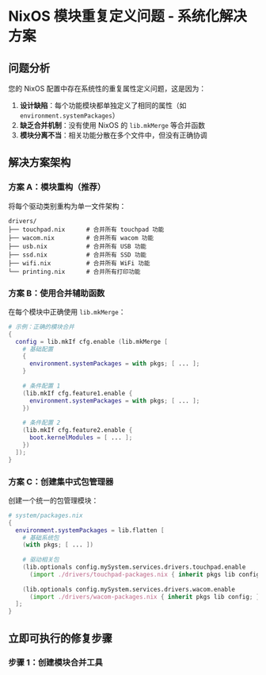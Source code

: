 # NixOS 模块重复定义问题 - 系统化解决方案

## 问题分析
您的 NixOS 配置中存在系统性的重复属性定义问题，这是因为：

1. **设计缺陷**：每个功能模块都单独定义了相同的属性（如 `environment.systemPackages`）
2. **缺乏合并机制**：没有使用 NixOS 的 `lib.mkMerge` 等合并函数
3. **模块分离不当**：相关功能分散在多个文件中，但没有正确协调

## 解决方案架构

### 方案 A：模块重构（推荐）
将每个驱动类别重构为单一文件架构：

```
drivers/
├── touchpad.nix      # 合并所有 touchpad 功能
├── wacom.nix         # 合并所有 wacom 功能  
├── usb.nix           # 合并所有 USB 功能
├── ssd.nix           # 合并所有 SSD 功能
├── wifi.nix          # 合并所有 WiFi 功能
└── printing.nix      # 合并所有打印功能
```

### 方案 B：使用合并辅助函数
在每个模块中正确使用 `lib.mkMerge`：

```nix
# 示例：正确的模块合并
{
  config = lib.mkIf cfg.enable (lib.mkMerge [
    # 基础配置
    {
      environment.systemPackages = with pkgs; [ ... ];
    }
    
    # 条件配置 1
    (lib.mkIf cfg.feature1.enable {
      environment.systemPackages = with pkgs; [ ... ];
    })
    
    # 条件配置 2  
    (lib.mkIf cfg.feature2.enable {
      boot.kernelModules = [ ... ];
    })
  ]);
}
```

### 方案 C：创建集中式包管理器
创建一个统一的包管理模块：

```nix
# system/packages.nix
{
  environment.systemPackages = lib.flatten [
    # 基础系统包
    (with pkgs; [ ... ])
    
    # 驱动相关包
    (lib.optionals config.mySystem.services.drivers.touchpad.enable 
      (import ./drivers/touchpad-packages.nix { inherit pkgs lib config; }))
      
    (lib.optionals config.mySystem.services.drivers.wacom.enable
      (import ./drivers/wacom-packages.nix { inherit pkgs lib config; }))
  ];
}
```

## 立即可执行的修复步骤

### 步骤 1：创建模块合并工具
